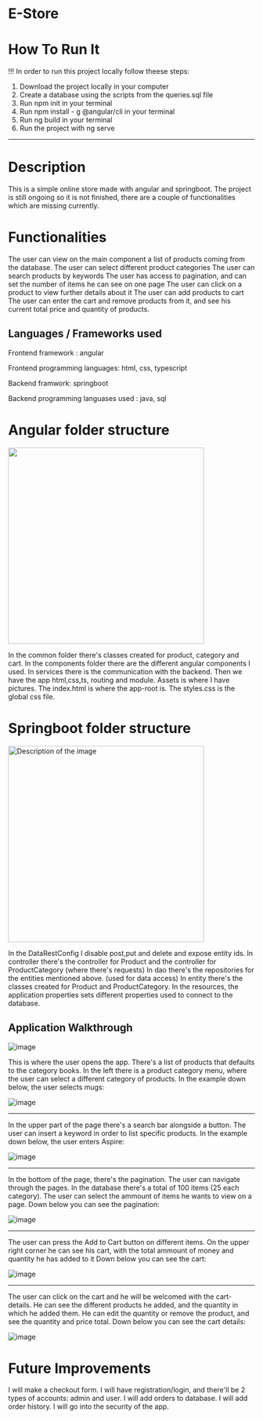 # E-Store

# How To Run It

!!! In order to run this project locally follow theese steps:
1. Download the project locally in your computer
2. Create a database using the scripts from the queries.sql file
3. Run npm init in your terminal
4. Run npm install - g @angular/cli in your terminal
5. Run ng build in your terminal
6. Run the project with ng serve

-------------------------------------------------------------------------------------------------------------------------------------------------------------------------

# Description

This is a simple online store made with angular and springboot. The project is still ongoing so it is not finished, there are a couple of functionalities which are missing currently.

# Functionalities

The user can view on the main component a list of products coming from the database.
The user can select different product categories
The user can search products by keywords
The user has access to pagination, and can set the number of items he can see on one page
The user can click on a product to view further details about it
The user can add products to cart
The user can enter the cart and remove products from it, and see his current total price and quantity of products.

## Languages / Frameworks used

Frontend framework : angular

Frontend programming languages: html, css, typescript

Backend framwork: springboot

Backend programming languases used : java, sql

# Angular folder structure

<img src="https://github.com/alexmihai33/E-Store/assets/127803655/e6a3b495-0eb2-4a46-aa6f-271b5d28eefe"  width="400"/>

In the common folder there's classes created for product, category and cart.
In the components folder there are the different angular components I used.
In services there is the communication with the backend.
Then we have the app html,css,ts, routing and module.
Assets is where I have pictures.
The index.html is where the app-root is.
The styles.css is the global css file.

# Springboot folder structure

<img src="https://github.com/alexmihai33/E-Store/assets/127803655/f31068cb-85f6-4f75-a9f4-87d5cb6efae7" alt="Description of the image" width="400"/>


In the DataRestConfig I disable post,put and delete and expose entity ids.
In controller there's the controller for Product and the controller for ProductCategory (where there's requests)
In dao there's the repositories for the entities mentioned above. (used for data access)
In entity there's the classes created for Product and ProductCategory.
In the resources, the application properties sets different properties used to connect to the database.

         
## Application Walkthrough

![image](https://github.com/alexmihai33/E-Store/assets/127803655/e59ad379-843c-41bf-bf79-fc4c0e7b743a)

This is where the user opens the app. 
There's a list of products that defaults to the category books. 
In the left there is a product category menu, where the user can select a different category of products.
In the example down below, the user selects mugs:

![image](https://github.com/alexmihai33/E-Store/assets/127803655/b8e98db1-4d58-4bb8-b175-437d3c2e0557)

-------------------------------------------------------------------------------------------------------------------------------------------------------------------------

In the upper part of the page there's a search bar alongside a button.
The user can insert a keyword in order to list specific products.
In the example down below, the user enters Aspire:

![image](https://github.com/alexmihai33/E-Store/assets/127803655/4e0b9a80-3b64-4248-8b5a-a7620d0db414)

-------------------------------------------------------------------------------------------------------------------------------------------------------------------------

In the bottom of the page, there's the pagination.
The user can navigate through the pages. 
In the database there's a total of 100 items (25 each category).
The user can select the ammount of items he wants to view on a page.
Down below you can see the pagination:

![image](https://github.com/alexmihai33/E-Store/assets/127803655/8dd1789b-34c4-48db-8e41-dc29717e48e1)

-------------------------------------------------------------------------------------------------------------------------------------------------------------------------

The user can press the Add to Cart button on different items.
On the upper right corner he can see his cart, with the total ammount of money and quantity he has added to it
Down below you can see the cart:

![image](https://github.com/alexmihai33/E-Store/assets/127803655/1feaf5f3-f4c0-4927-be0a-86524cd233d0)

-------------------------------------------------------------------------------------------------------------------------------------------------------------------------

The user can click on the cart and he will be welcomed with the cart-details.
He can see the different products he added, and the quantity in which he added them.
He can edit the quantity or remove the product, and see the quantity and price total.
Down below you can see the cart details:

![image](https://github.com/alexmihai33/E-Store/assets/127803655/95accab7-38be-47e1-b6be-c9440c349cba)

# Future Improvements

I will make a checkout form.
I will have registration/login, and there'll be 2 types of accounts: admin and user.
I will add orders to database.
I will add order history.
I will go into the security of the app.









